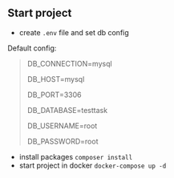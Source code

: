 ## Start project

- create ```.env``` file and set db config
 
Default config:

> DB_CONNECTION=mysql
>   
> DB_HOST=mysql
>
> DB_PORT=3306
> 
> DB_DATABASE=testtask
> 
> DB_USERNAME=root
> 
> DB_PASSWORD=root

- install packages ``` composer install ```
- start project in docker ``` docker-compose up -d ```

